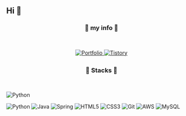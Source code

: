 <br/>  

## Hi 👋  
<h3 align="center"><b>🔗 my info 🔗</b></h3>
</br>
<p align="center">
<a href="https://mash-potato.github.io/Portfolio/" target="_blank">
<img src=https://img.shields.io/badge/Portfolio-%23000000.svg?&style=for-the-badge&logo=firefox&logoColor=#FF7139 alt=Portfolio style="margin-bottom: 5px;" />
</a>
<a href="https://rotomoo.tistory.com/" target="_blank">
<img src=https://img.shields.io/badge/Blogger-%2324292e.svg?&style=for-the-badge&logo=blogger&logoColor=white alt=Tistory style="margin-bottom: 5px;" />
</a>
</p>
  
<h3 align="center"><b>🔧 Stacks 🔧</b></h3>
</br>
<p align="center">
  
![Python](https://img.shields.io/badge/python-3670A0?style=for-the-badge&logo=python&logoColor=ffdd54)
  
![Python](https://img.shields.io/badge/python-3670A0?style=for-the-badge&logo=python&logoColor=ffdd54)
![Java](https://img.shields.io/badge/java-%23ED8B00.svg?style=for-the-badge&logo=java&logoColor=white)
![Spring](https://img.shields.io/badge/spring-%236DB33F.svg?style=for-the-badge&logo=spring&logoColor=white)
![HTML5](https://img.shields.io/badge/html5-%23E34F26.svg?style=for-the-badge&logo=html5&logoColor=white)
![CSS3](https://img.shields.io/badge/css3-%231572B6.svg?style=for-the-badge&logo=css3&logoColor=white)
![Git](https://img.shields.io/badge/git-%23F05033.svg?style=for-the-badge&logo=git&logoColor=white)
![AWS](https://img.shields.io/badge/AWS-%23FF9900.svg?style=for-the-badge&logo=amazon-aws&logoColor=white)
![MySQL](https://img.shields.io/badge/mysql-%2300f.svg?style=for-the-badge&logo=mysql&logoColor=white)
</p>

